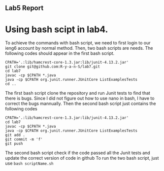 ## Lab5 Report
# Using bash scipt in lab4. 
To achieve the commands with bash script, we need to first login to our ieng6 account by normal method. Then, two bash scripts are needs. The following codes should appear in the first bash script. 

```
CPATH='.:lib/hamcrest-core-1.3.jar:lib/junit-4.13.2.jar'
git clone git@github.com:R-y-a-n-S/lab7.git
cd lab7
javac -cp $CPATH *.java
java -cp $CPATH org.junit.runner.JUnitCore ListExamplesTests
cd ..
```

The first bash script clone the repository and run Junit tests to find that there is bugs. 
Since I did not figure out how to use nano in bash, I have to correct the bugs mannually. 
Then the second bash script just contains the following codes 

```
CPATH='.:lib/hamcrest-core-1.3.jar:lib/junit-4.13.2.jar'
cd lab7
javac -cp $CPATH *.java
java -cp $CPATH org.junit.runner.JUnitCore ListExamplesTests
git add .
git commit -m 'f'
git push
```
The second bash script check if the code passed all the Junit tests and update the correct version of code in github
To run the two bash script, just use `bash scriptName.sh`



